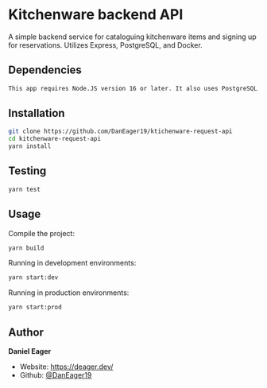 # Kitchenware backend API
<p>
    A simple backend service for cataloguing kitchenware items and signing up for reservations. 
    Utilizes Express, PostgreSQL, and Docker.
</p>

## Dependencies
```sh
This app requires Node.JS version 16 or later. It also uses PostgreSQL.
```

## Installation
```sh
git clone https://github.com/DanEager19/ktichenware-request-api
cd kitchenware-request-api
yarn install
```

## Testing
```sh
yarn test
```

## Usage
Compile the project:
```sh
yarn build
```
Running in development environments:
```sh
yarn start:dev
```
Running in production environments:
```sh
yarn start:prod
```
## Author

**Daniel Eager**

* Website: https://deager.dev/
* Github: [@DanEager19](https://github.com/DanEager19)